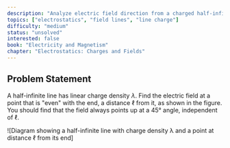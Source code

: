 ```yaml
---
description: "Analyze electric field direction from a charged half-infinite line"
topics: ["electrostatics", "field lines", "line charge"]
difficulty: "medium"
status: "unsolved"
interested: false
book: "Electricity and Magnetism"
chapter: "Electrostatics: Charges and Fields"
---
```


## Problem Statement
A half-infinite line has linear charge density $\lambda$. Find the electric field at a point that is "even" with the end, a distance $\ell$ from it, as shown in the figure. You should find that the field always points up at a 45° angle, independent of $\ell$.

![Diagram showing a half-infinite line with charge density λ and a point at distance ℓ from its end]
